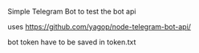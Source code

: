 Simple Telegram Bot to test the bot api

uses https://github.com/yagop/node-telegram-bot-api/

bot token have to be saved in token.txt
